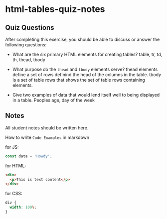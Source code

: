 # html-tables-quiz-notes

## Quiz Questions

After completing this exercise, you should be able to discuss or answer the following questions:

- What are the six primary HTML elements for creating tables?
  table, tr, td, th, thead, tbody

- What purpose do the `thead` and `tbody` elements serve?
  thead elements define a set of rows definind the head of the columns in the table. tbody is a set of table rows that shows the set of table rows containing <tr> elements.

- Give two examples of data that would lend itself well to being displayed in a table.
  Peoples age, day of the week

## Notes

All student notes should be written here.

How to write `Code Examples` in markdown

for JS:

```javascript
const data = 'Howdy';
```

for HTML:

```html
<div>
  <p>This is text content</p>
</div>
```

for CSS:

```css
div {
  width: 100%;
}
```
